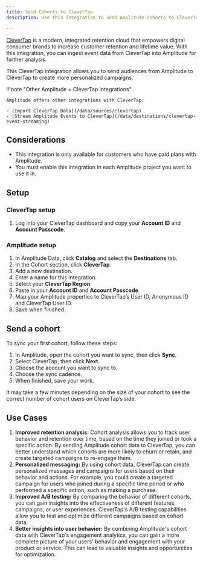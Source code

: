 ```yaml
---
title: Send Cohorts to CleverTap
description: Use this integration to send Amplitude cohorts to CleverTap

---
```


[CleverTap](https://clevertap.com/index/) is a modern, integrated retention cloud that empowers digital consumer brands to increase customer retention and lifetime value. With this integration, you can ingest event data from CleverTap into Amplitude for further analysis.

This CleverTap integration allows you to send audiences from Amplitude to CleverTap to create more personalized campaigns.

!!!note "Other Amplitude + CleverTap integrations"

    Amplitude offers other integrations with CleverTap: 

    - [Import CleverTap Data](/data/sources/clevertap)
    - [Stream Amplitude Events to CleverTap](/data/destinations/clevertap-event-streaming)

## Considerations

- This integration is only available for customers who have paid plans with Amplitude.
- You must enable this integration in each Amplitude project you want to use it in.

## Setup

### CleverTap setup

1. Log into your CleverTap dashboard and copy your **Account ID** and **Account Passcode**.

### Amplitude setup

1. In Amplitude Data, click **Catalog** and select the **Destinations** tab.
2. In the Cohort section, click **CleverTap**.
3. Add a new destination.
4. Enter a name for this integration.
5. Select your **CleverTap Region**.
6. Paste in your **Account ID** and **Account Passcode**.
7. Map your Amplitude properties to CleverTap’s User ID, Anonymous ID and CleverTap User ID.
8. Save when finished.

## Send a cohort

To sync your first cohort, follow these steps:

1. In Amplitude, open the cohort you want to sync, then click **Sync**.
2. Select CleverTap, then click **Next**.
3. Choose the account you want to sync to.
4. Choose the sync cadence.
5. When finished, save your work.

It may take a few minutes depending on the size of your cohort to see the correct number of cohort users on CleverTap’s side.


## Use Cases

1. **Improved retention analysis:** Cohort analysis allows you to track user behavior and retention over time, based on the time they joined or took a specific action. By sending Amplitude cohort data to CleverTap, you can better understand which cohorts are more likely to churn or retain, and create targeted campaigns to re-engage them.
2. **Personalized messaging:** By using cohort data, CleverTap can create personalized messages and campaigns for users based on their behavior and actions. For example, you could create a targeted campaign for users who joined during a specific time period or who performed a specific action, such as making a purchase.
3. **Improved A/B testing:** By comparing the behavior of different cohorts, you can gain insights into the effectiveness of different features, campaigns, or user experiences. CleverTap's A/B testing capabilities allow you to test and optimize different campaigns based on cohort data.
4. **Better insights into user behavior:** By combining Amplitude's cohort data with CleverTap's engagement analytics, you can gain a more complete picture of your users' behavior and engagement with your product or service. This can lead to valuable insights and opportunities for optimization.

